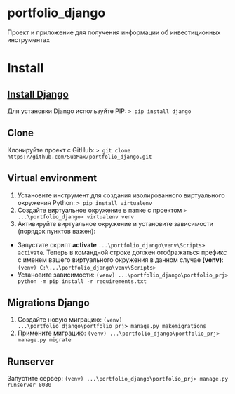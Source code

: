 # portfolio_django
Проект и приложение для получения информации об инвестиционных инструментах

# Install
## [Install Django](https://docs.djangoproject.com/en/1.8/howto/windows/#install-django)
Для установки Django используйте PIP:
`> pip install django`
## Clone
Клонируйте проект с GitHub: 
`> git clone https://github.com/SubMax/portfolio_django.git`
## Virtual environment
1. Установите инструмент для создания изолированного виртуального окружения Python: 
`> pip install virtualenv`
1. Создайте виртуальное окружение в папке с проектом 
`> ...\portfolio_django> virtualenv venv`
1. Активируйте виртуальное окружение и установите зависимости (порядок пунктов важен):
  - Запустите скрипт __activate__ `...\portfolio_django\venv\Scripts> activate`. 
Теперь в командной строке должен отображаться префикс с именем вашего виртуального окружения в данном случае __(venv)__:
`(venv) C:\...\portfolio_django\venv\Scripts>`
  - Установите зависимости: `(venv) ...\portfolio_django\portfolio_prj> python -m pip install -r requirements.txt`
## Migrations Django
1. Создайте новую миграцию: `(venv) ...\portfolio_django\portfolio_prj> manage.py makemigrations`
2. Примените миграцию: `(venv) ...\portfolio_django\portfolio_prj> manage.py migrate `
## Runserver
Запустите сервер: `(venv) ...\portfolio_django\portfolio_prj> manage.py runserver 8080 `
